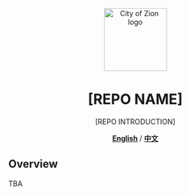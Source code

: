 <p align="center">
  <img 
    src="http://res.cloudinary.com/vidsy/image/upload/v1503160820/CoZ_Icon_DARKBLUE_200x178px_oq0gxm.png" 
    width="125px"
    alt="City of Zion logo">
</p>

<p align="center" style="font-size: 32px;">
  <h1 align="center">[REPO NAME]</h1>
</p>

<p align="center">
  [REPO INTRODUCTION]
</p>

<p align="center">
  <a href="README.md"><strong>English</strong></a> /
  <a href="README_zh-cn.md"><strong>中文</strong></a>
</p>

## Overview

TBA

